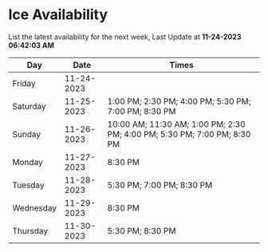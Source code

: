 # Ice Availability

List the latest availability for the next week, Last Update at **11-24-2023 06:42:03 AM**

| Day         | Date        | Times       |
| ----------- | ----------- | ----------- |
|Friday|11-24-2023||
|Saturday|11-25-2023|1:00 PM; 2:30 PM; 4:00 PM; 5:30 PM; 7:00 PM; 8:30 PM|
|Sunday|11-26-2023|10:00 AM; 11:30 AM; 1:00 PM; 2:30 PM; 4:00 PM; 5:30 PM; 7:00 PM; 8:30 PM|
|Monday|11-27-2023|8:30 PM|
|Tuesday|11-28-2023|5:30 PM; 7:00 PM; 8:30 PM|
|Wednesday|11-29-2023|8:30 PM|
|Thursday|11-30-2023|5:30 PM; 8:30 PM|
